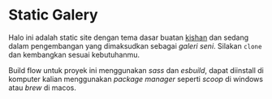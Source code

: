 # Static Galery

Halo ini adalah static site dengan tema dasar buatan [kishan](https://github.com/kishaningithub/hugo-shopping-product-catalogue-simple.git) dan sedang dalam pengembangan yang dimaksudkan sebagai _galeri seni_. Silakan `clone` dan kembangkan sesuai kebutuhanmu.

Build flow untuk proyek ini menggunakan *sass* dan *esbuild*, dapat diinstall di komputer kalian menggunakan *package manager* seperti *scoop* di windows atau *brew* di macos.
